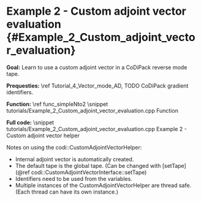 Example 2 - Custom adjoint vector evaluation {#Example_2_Custom_adjoint_vector_evaluation}
=======

**Goal:** Learn to use a custom adjoint vector in a CoDiPack reverse mode tape.

**Prequesties:** \ref Tutorial_4_Vector_mode_AD, TODO CoDiPack gradient identifiers.

**Function:** \ref func_simpleNto2
\snippet tutorials/Example_2_Custom_adjoint_vector_evaluation.cpp Function

**Full code:**
\snippet tutorials/Example_2_Custom_adjoint_vector_evaluation.cpp Example 2 - Custom adjoint vector helper

Notes on using the codi::CustomAdjointVectorHelper:
 - Internal adjoint vector is automatically created.
 - The default tape is the global tape. (Can be changed with [setTape](@ref codi::CustomAdjointVectorInterface::setTape)
 - Identifiers need to be used from the variables.
 - Multiple instances of the CustomAdjointVectorHelper are thread safe. (Each thread can have its own instance.)
